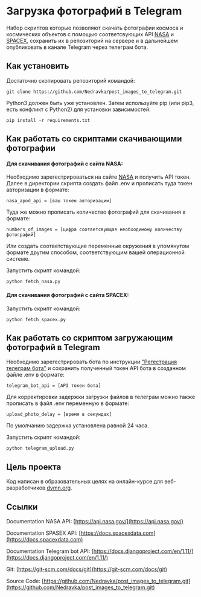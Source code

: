 # Загрузка фотографий в Telegram
Набор скриптов которые позволяют скачать фотографии космоса и космических объектов
с помощью соответсвующих API [NASA](https://api.nasa.gov/) 
и [SPACEX](https://docs.spacexdata.com), сохранить их в репозиторий на сервере и 
в дальнейшем опубликовать в канале Telegram через телеграм бота.
## Как установить
Достаточно скопировать репозиторий командой:

    git clone https://github.com/Nedravka/post_images_to_telegram.git

Python3 должен быть уже установлен. Затем используйте pip (или pip3, есть конфликт с Python2) для установки зависимостей:

    pip install -r requirements.txt
## Как работать со скриптами скачивающими фотографии
#### Для скачивания фотографий с сайта NASA:
Необходимо зарегестрироваться на сайте [NASA](https://api.nasa.gov/) и получить API токен.
Далее в директории скрипта создать файл .env и прописать туда токен авторизации в формате:

    nasa_apod_api = [ваш токен авторизации]
Туда же можно прописать количество фотографий для скачивания в формате:

    numbers_of_images = [цифра соответсвующая необходимому количеству фотографий]
Или создать соответствующие переменные окружения в упомянутом формате другим способом, соответствующим вашей операционной системе.

Запустить скрипт командой:

    python fetch_nasa.py

#### Для скачивания фотографий с сайта SPACEX:   

Запустить скрипт командой:
    
    python fetch_spacex.py
    
## Как работать со скриптом загружающим фотографий в Telegram

Необходимо зарегестрировать бота по инструкции ["Регестрация телеграм бота"](https://way23.ru/регистрация-бота-в-telegram.html)
и сохранить полученный токен API бота в созданном файле .env в формате:

    telegram_bot_api = [API токен бота]

Для корректировки задержки загрузки файлов в телеграм можно также прописать в файл .env переменную в формате:

    upload_photo_delay = [время в секундах]
По умолчанию задержка установлена равной 24 часа.

Запустить скрипт командой:

    python telegram_upload.py

## Цель проекта

Код написан в образовательных целях на онлайн-курсе для веб-разработчиков [dvmn.org](http://dvmn.org).
## Ссылки
Documentation NASA API: [https://api.nasa.gov/](https://api.nasa.gov/)

Documentation SPASEX API: [https://docs.spacexdata.com](https://docs.spacexdata.com)

Documentation Telegram bot API: [https://docs.djangoproject.com/en/1.11/](https://docs.djangoproject.com/en/1.11/)
   
Git: [https://git-scm.com/docs/git](https://git-scm.com/docs/git)
    
Source Code: [https://github.com/Nedravka/post_images_to_telegram.git](https://github.com/Nedravka/post_images_to_telegram.git)